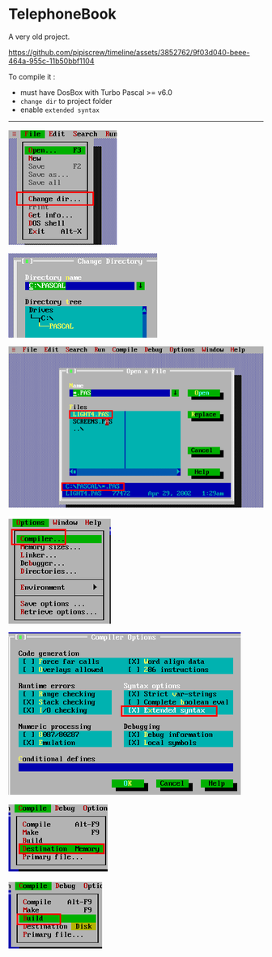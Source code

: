 # TelephoneBook

A very old project.  


https://github.com/pipiscrew/timeline/assets/3852762/9f03d040-beee-464a-955c-11b50bbf1104


To compile it :
* must have DosBox with Turbo Pascal >= v6.0
* `change dir` to project folder
* enable `extended syntax`  

---


![img](assets/01.png)  

![img](assets/02.png)  

![img](assets/03.png)  

![img](assets/04.png)  

![img](assets/05.png)  

![img](assets/06.png)  

![img](assets/07.png)  